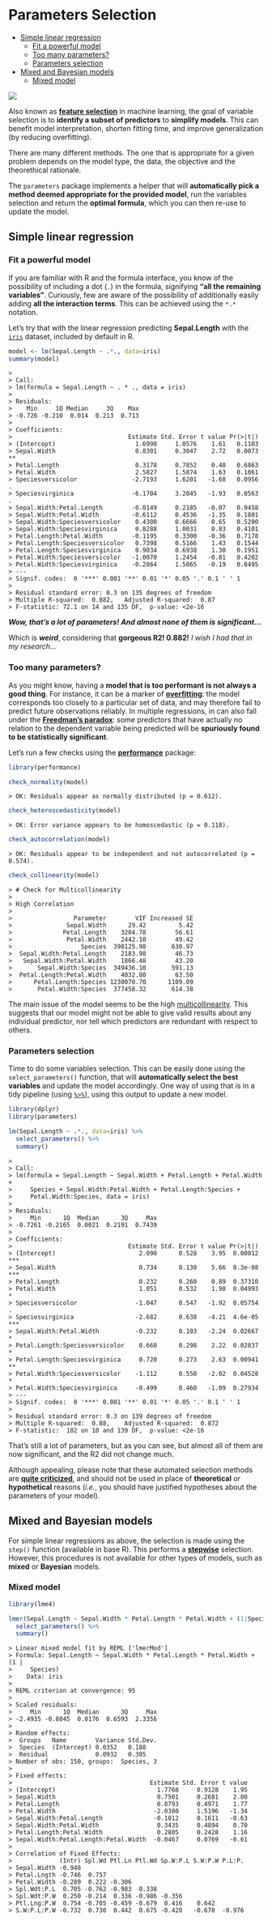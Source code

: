 Parameters Selection
================

  - [Simple linear regression](#simple-linear-regression)
      - [Fit a powerful model](#fit-a-powerful-model)
      - [Too many parameters?](#too-many-parameters)
      - [Parameters selection](#parameters-selection)
  - [Mixed and Bayesian models](#mixed-and-bayesian-models)
      - [Mixed model](#mixed-model)

<img src="https://raw.githubusercontent.com/easystats/parameters/master/man/figures/figure2.png" style="display: block; margin: auto;" />

Also known as [**feature
selection**](https://en.wikipedia.org/wiki/Feature_selection) in machine
learning, the goal of variable selection is to **identify a subset of
predictors** to **simplify models**. This can benefit model
interpretation, shorten fitting time, and improve generalization (by
reducing overfitting).

There are many different methods. The one that is appropriate for a
given problem depends on the model type, the data, the objective and the
theorethical rationale.

The `parameters` package implements a helper that will **automatically
pick a method deemed appropriate for the provided model**, run the
variables selection and return the **optimal formula**, which you can
then re-use to update the model.

## Simple linear regression

### Fit a powerful model

If you are familiar with R and the formula interface, you know of the
possibility of including a dot (`.`) in the formula, signifying **“all
the remaining variables”**. Curiously, few are aware of the possibility
of additionally easily adding **all the interaction terms**. This can be
achieved using the `*.*` notation.

Let’s try that with the linear regression predicting **Sepal.Length**
with the [`iris`](https://en.wikipedia.org/wiki/Iris_flower_data_set)
dataset, included by default in R.

``` r
model <- lm(Sepal.Length ~ .*., data=iris)
summary(model)
```

    > 
    > Call:
    > lm(formula = Sepal.Length ~ . * ., data = iris)
    > 
    > Residuals:
    >    Min     1Q Median     3Q    Max 
    > -0.726 -0.210  0.014  0.213  0.713 
    > 
    > Coefficients:
    >                                Estimate Std. Error t value Pr(>|t|)   
    > (Intercept)                      1.6998     1.0576    1.61   0.1103   
    > Sepal.Width                      0.8301     0.3047    2.72   0.0073 **
    > Petal.Length                     0.3178     0.7852    0.40   0.6863   
    > Petal.Width                      2.5827     1.5874    1.63   0.1061   
    > Speciesversicolor               -2.7193     1.6201   -1.68   0.0956 . 
    > Speciesvirginica                -6.1704     3.2045   -1.93   0.0563 . 
    > Sepal.Width:Petal.Length        -0.0149     0.2185   -0.07   0.9458   
    > Sepal.Width:Petal.Width         -0.6112     0.4536   -1.35   0.1801   
    > Sepal.Width:Speciesversicolor    0.4300     0.6666    0.65   0.5200   
    > Sepal.Width:Speciesvirginica     0.8288     1.0031    0.83   0.4101   
    > Petal.Length:Petal.Width        -0.1195     0.3300   -0.36   0.7178   
    > Petal.Length:Speciesversicolor   0.7398     0.5166    1.43   0.1544   
    > Petal.Length:Speciesvirginica    0.9034     0.6938    1.30   0.1951   
    > Petal.Width:Speciesversicolor   -1.0070     1.2454   -0.81   0.4202   
    > Petal.Width:Speciesvirginica    -0.2864     1.5065   -0.19   0.8495   
    > ---
    > Signif. codes:  0 '***' 0.001 '**' 0.01 '*' 0.05 '.' 0.1 ' ' 1
    > 
    > Residual standard error: 0.3 on 135 degrees of freedom
    > Multiple R-squared:  0.882,   Adjusted R-squared:  0.87 
    > F-statistic: 72.1 on 14 and 135 DF,  p-value: <2e-16

***Wow, that’s a lot of parameters\! And almost none of them is
significant…***

Which is ***weird***, considering that **gorgeous R2\! 0.882\!** *I wish
I had that in my research…*

### Too many parameters?

As you might know, having a **model that is too performant is not always
a good thing**. For instance, it can be a marker of
[**overfitting**](https://en.wikipedia.org/wiki/Overfitting): the model
corresponds too closely to a particular set of data, and may therefore
fail to predict future observations reliably. In multiple regressions,
in can also fall under the [**Freedman’s
paradox**](https://en.wikipedia.org/wiki/Freedman%27s_paradox): some
predictors that have actually no relation to the dependent variable
being predicted will be **spuriously found to be statistically
significant**.

Let’s run a few checks using the
[**performance**](https://github.com/easystats/performance) package:

``` r
library(performance)

check_normality(model)
```

    > OK: Residuals appear as normally distributed (p = 0.612).

``` r
check_heteroscedasticity(model)
```

    > OK: Error variance appears to be homoscedastic (p = 0.118).

``` r
check_autocorrelation(model)
```

    > OK: Residuals appear to be independent and not autocorrelated (p = 0.574).

``` r
check_collinearity(model)
```

    > # Check for Multicollinearity
    > 
    > High Correlation
    > 
    >                 Parameter        VIF Increased SE
    >               Sepal.Width      29.42         5.42
    >              Petal.Length    3204.78        56.61
    >               Petal.Width    2442.10        49.42
    >                   Species  398125.98       630.97
    >  Sepal.Width:Petal.Length    2183.98        46.73
    >   Sepal.Width:Petal.Width    1866.48        43.20
    >       Sepal.Width:Species  349436.10       591.13
    >  Petal.Length:Petal.Width    4032.80        63.50
    >      Petal.Length:Species 1230070.70      1109.09
    >       Petal.Width:Species  377458.32       614.38

The main issue of the model seems to be the high
[multicollinearity](https://en.wikipedia.org/wiki/Multicollinearity).
This suggests that our model might not be able to give valid results
about any individual predictor, nor tell which predictors are redundant
with respect to others.

### Parameters selection

Time to do some variables selection. This can be easily done using the
`select_parameters()` function, that will **automatically select the
best variables** and update the model accordingly. One way of using that
is in a tidy pipeline (using
[`%>%`](https://cran.r-project.org/web/packages/magrittr/README.html)),
using this output to update a new model.

``` r
library(dplyr)
library(parameters)

lm(Sepal.Length ~ .*., data=iris) %>% 
  select_parameters() %>% 
  summary()
```

    > 
    > Call:
    > lm(formula = Sepal.Length ~ Sepal.Width + Petal.Length + Petal.Width + 
    >     Species + Sepal.Width:Petal.Width + Petal.Length:Species + 
    >     Petal.Width:Species, data = iris)
    > 
    > Residuals:
    >     Min      1Q  Median      3Q     Max 
    > -0.7261 -0.2165  0.0021  0.2191  0.7439 
    > 
    > Coefficients:
    >                                Estimate Std. Error t value Pr(>|t|)    
    > (Intercept)                       2.090      0.528    3.95  0.00012 ***
    > Sepal.Width                       0.734      0.130    5.66  8.3e-08 ***
    > Petal.Length                      0.232      0.260    0.89  0.37310    
    > Petal.Width                       1.051      0.532    1.98  0.04993 *  
    > Speciesversicolor                -1.047      0.547   -1.92  0.05754 .  
    > Speciesvirginica                 -2.682      0.638   -4.21  4.6e-05 ***
    > Sepal.Width:Petal.Width          -0.232      0.103   -2.24  0.02667 *  
    > Petal.Length:Speciesversicolor    0.660      0.298    2.22  0.02837 *  
    > Petal.Length:Speciesvirginica     0.720      0.273    2.63  0.00941 ** 
    > Petal.Width:Speciesversicolor    -1.112      0.550   -2.02  0.04528 *  
    > Petal.Width:Speciesvirginica     -0.499      0.460   -1.09  0.27934    
    > ---
    > Signif. codes:  0 '***' 0.001 '**' 0.01 '*' 0.05 '.' 0.1 ' ' 1
    > 
    > Residual standard error: 0.3 on 139 degrees of freedom
    > Multiple R-squared:  0.88,    Adjusted R-squared:  0.872 
    > F-statistic:  102 on 10 and 139 DF,  p-value: <2e-16

That’s still a lot of parameters, but as you can see, but almost all of
them are now significant, and the R2 did not change much.

Although appealing, please note that these automated selection methods
are [**quite
criticized**](https://towardsdatascience.com/stopping-stepwise-why-stepwise-selection-is-bad-and-what-you-should-use-instead-90818b3f52df),
and should not be used in place of **theoretical** or **hypothetical**
reasons (*i.e.*, you should have justified hypotheses about the
parameters of your model).

## Mixed and Bayesian models

For simple linear regressions as above, the selection is made using the
`step()` function (available in base R). This performs a
[**stepwise**](https://en.wikipedia.org/wiki/Stepwise_regression)
selection. However, this procedures is not available for other types of
models, such as **mixed** or **Bayesian** models.

### Mixed model

``` r
library(lme4)

lmer(Sepal.Length ~ Sepal.Width * Petal.Length * Petal.Width + (1|Species), data=iris) %>%
  select_parameters() %>%
  summary()
```

    > Linear mixed model fit by REML ['lmerMod']
    > Formula: Sepal.Length ~ Sepal.Width * Petal.Length * Petal.Width + (1 |  
    >     Species)
    >    Data: iris
    > 
    > REML criterion at convergence: 95
    > 
    > Scaled residuals: 
    >     Min      1Q  Median      3Q     Max 
    > -2.4935 -0.8045  0.0176  0.6593  2.3356 
    > 
    > Random effects:
    >  Groups   Name        Variance Std.Dev.
    >  Species  (Intercept) 0.0352   0.188   
    >  Residual             0.0932   0.305   
    > Number of obs: 150, groups:  Species, 3
    > 
    > Fixed effects:
    >                                      Estimate Std. Error t value
    > (Intercept)                            1.7768     0.9128    1.95
    > Sepal.Width                            0.7501     0.2681    2.80
    > Petal.Length                           0.8793     0.4971    1.77
    > Petal.Width                           -2.0380     1.5196   -1.34
    > Sepal.Width:Petal.Length              -0.1012     0.1611   -0.63
    > Sepal.Width:Petal.Width                0.3435     0.4894    0.70
    > Petal.Length:Petal.Width               0.2805     0.2428    1.16
    > Sepal.Width:Petal.Length:Petal.Width  -0.0467     0.0769   -0.61
    > 
    > Correlation of Fixed Effects:
    >             (Intr) Spl.Wd Ptl.Ln Ptl.Wd Sp.W:P.L S.W:P.W P.L:P.
    > Sepal.Width -0.948                                             
    > Petal.Lngth -0.746  0.757                                      
    > Petal.Width -0.289  0.222 -0.306                               
    > Spl.Wdt:P.L  0.705 -0.762 -0.983  0.338                        
    > Spl.Wdt:P.W  0.250 -0.214  0.336 -0.986 -0.356                 
    > Ptl.Lng:P.W  0.754 -0.705 -0.459 -0.679  0.416    0.642        
    > S.W:P.L:P.W -0.732  0.730  0.442  0.675 -0.428   -0.670  -0.976
